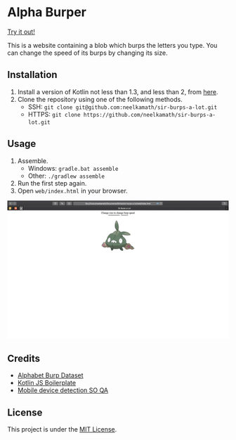 # Alpha Burper

[Try it out!](https://sir-burps-a-lot.netlify.com/)

This is a website containing a blob which burps the letters you type. You can change the speed of its burps by changing its size.

## Installation

1. Install a version of Kotlin not less than 1.3, and less than 2, from [here](https://kotlinlang.org/docs/tutorials/command-line.html).
1. Clone the repository using one of the following methods.
    - SSH: `git clone git@github.com:neelkamath/sir-burps-a-lot.git`
    - HTTPS: `git clone https://github.com/neelkamath/sir-burps-a-lot.git`

## Usage

1. Assemble.
    - Windows: `gradle.bat assemble`
    - Other: `./gradlew assemble`
1. Run the first step again.
1. Open `web/index.html` in your browser.

![Screenshot](screenshot.png)

## Credits

- [Alphabet Burp Dataset](https://github.com/neelkamath/alphabet-burp-dataset)
- [Kotlin JS Boilerplate](https://github.com/neelkamath/kotlin-js-boilerplate)
- [Mobile device detection SO QA](https://stackoverflow.com/questions/3514784/what-is-the-best-way-to-detect-a-mobile-device/3540295#3540295)

## License

This project is under the [MIT License](LICENSE).